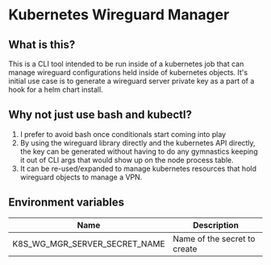 # Kubernetes Wireguard Manager

## What is this?

This is a CLI tool intended to be run inside of a kubernetes job that can manage wireguard configurations held inside of kubernetes objects.
It's initial use case is to generate a wireguard server private key as a part of a hook for a helm chart install.

## Why not just use bash and kubectl?

1. I prefer to avoid bash once conditionals start coming into play
2. By using the wireguard library directly and the kubernetes API directly, the key can be generated without having to do any gymnastics keeping it out of CLI args that would show up on the node process table.
3. It can be re-used/expanded to manage kubernetes resources that hold wireguard objects to manage a VPN.

## Environment variables

| Name                          | Description                  |
| ----------------------------- | ---------------------------- |
| K8S_WG_MGR_SERVER_SECRET_NAME | Name of the secret to create |
